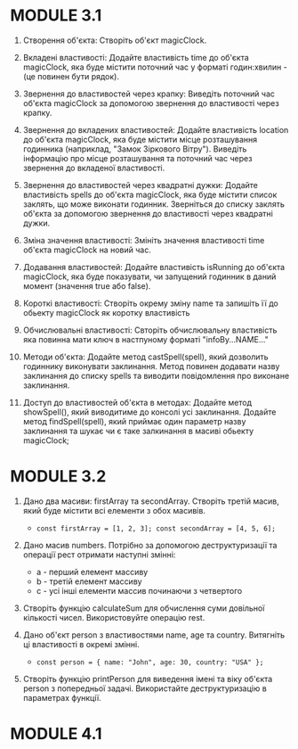 # MODULE 3.1

1. Створення об'єкта:
   Створіть об'єкт magicClock.

1. Вкладені властивості:
   Додайте властивість time до об'єкта magicClock, яка буде містити поточний час у форматі годин:хвилин - (це повинен бути рядок).

1. Звернення до властивостей через крапку:
   Виведіть поточний час об'єкта magicClock за допомогою звернення до властивості через крапку.

1. Звернення до вкладених властивостей:
   Додайте властивість location до об'єкта magicClock, яка буде містити місце розташування годинника (наприклад, "Замок Зіркового Вітру"). Виведіть інформацію про місце розташування та поточний час через звернення до вкладеної властивості.

1. Звернення до властивостей через квадратні дужки:
   Додайте властивість spells до об'єкта magicClock, яка буде містити список заклять, що може виконати годинник. Зверніться до списку заклять об'єкта за допомогою звернення до властивості через квадратні дужки.

1. Зміна значення властивості:
   Змініть значення властивості time об'єкта magicClock на новий час.

1. Додавання властивостей:
   Додайте властивість isRunning до об'єкта magicClock, яка буде показувати, чи запущений годинник в даний момент (значення true або false).

1. Короткі властивості:
   Створіть окрему зміну name та запишіть її до обьекту magicClock як коротку властивість

1. Обчислювальні властивості:
   Свторіть обчислювальну властивість яка повинна мати ключ в настпуному форматі "infoBy...NAME..."

1. Методи об'єкта:
   Додайте метод castSpell(spell), який дозволить годиннику виконувати заклинання. Метод повинен додавати назву заклинання до списку spells та виводити повідомлення про виконане заклинання.

1. Доступ до властивостей об'єкта в методах:
   Додайте метод showSpell(), який виводитиме до консолі усі заклинання.
   Додайте метод findSpell(spell), який приймає один параметр назву заклинання та шукає чи є таке залкинання в масиві обьекту magicClock;

# MODULE 3.2

1. Дано два масиви: firstArray та secondArray. Створіть третій масив, який буде містити всі елементи з обох масивів.

   - `const firstArray = [1, 2, 3]; const secondArray = [4, 5, 6];`

1. Дано масив numbers. Потрібно за допомогою деструктуризації та операції рест отримати наступні змінні:

   - a - перший елемент массиву
   - b - третій елемент массиву
   - с - усі інші елементи массив починаючи з четвертого

1. Створіть функцію calculateSum для обчислення суми довільної кількості чисел. Використовуйте операцію rest.

1. Дано об'єкт person з властивостями name, age та country. Витягніть ці властивості в окремі змінні.

   - `const person = { name: "John", age: 30, country: "USA" };`

1. Створіть функцію printPerson для виведення імені та віку об'єкта person з попередньої задачі. Використайте деструктуризацію в параметрах функції.

# MODULE 4.1

```

```
